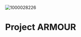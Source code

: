 <p align="center">

![1000028226](https://github.com/user-attachments/assets/6ae2b12f-e838-46bf-863b-05fdbda83c6c)

</p>

# Project ARMOUR
